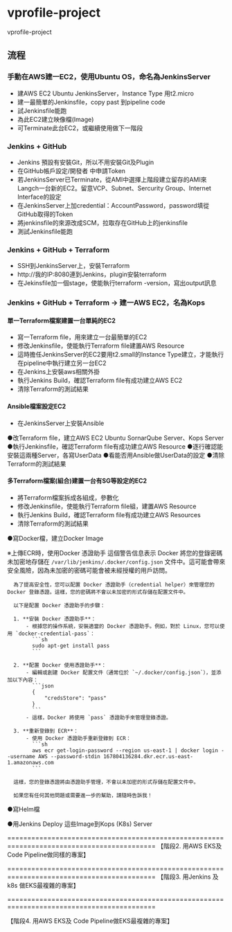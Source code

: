 # vprofile-project
vprofile-project

## 流程
### 手動在AWS建一EC2，使用Ubuntu OS，命名為JenkinsServer
- 建AWS EC2 Ubuntu JenkinsServer，Instance Type 用t2.micro
- 建一最簡單的Jenkinsfile，copy past 到pipeline code
- 試Jenkinsfile能跑
- 為此EC2建立映像檔(Image)
- 可Terminate此台EC2，或繼續使用做下一階段

### Jenkins + GitHub
- Jenkins 預設有安裝Git，所以不用安裝Git及Plugin
- 在GitHub帳戶設定/開發者 中申請Token
- 若JenkinsServer已Terminate，從AMI中選擇上階段建立留存的AMI來Langch一台新的EC2。留意VCP、Subnet、Sercurity Group、Internet Interface的設定
- 在JenkinsServer上加credential：AccountPassword，password填從GitHub取得的Token
- 將jenkinsfile的來源改成SCM，拉取存在GitHub上的jenkinsfile
- 測試Jenkinsfile能跑

### Jenkins + GitHub + Terraform
- SSH到JenkinsServer上，安裝Terraform
- http://我的IP:8080連到Jenkins，plugin安裝terraform
- 在Jekinsfile加一個stage，使能執行terraform -version，寫出output訊息

### Jenkins + GitHub + Terraform -> 建一AWS EC2，名為Kops
#### 單一Terraform檔案建置一台單純的EC2
- 寫一Terraform file，用來建立一台最簡單的EC2
- 修改Jenkinsfile，使能執行Terraform file建置AWS Resource
- 這時擔任JenkinsServer的EC2要用t2.small的Instance Type建立，才能執行在pipeline中執行建立另一台EC2
- 在Jenkins上安裝aws相關外掛
- 執行Jenkins Build，確認Terraform file有成功建立AWS EC2
- 清除Terraform的測試結果

#### Ansible檔案設定EC2
- 在JenkinsServer上安裝Ansible

●改Terraform file，建立AWS EC2 Ubuntu SornarQube Server、Kops Server
●執行Jenkinsfile，確認Terraform file有成功建立AWS Resource
●逐行確認能安裝這兩種Server，各寫UserData
●看能否用Ansible做UserData的設定
●清除Terraform的測試結果

#### 多Terraform檔案(組合)建置一台有SG等設定的EC2
- 將Terraform檔案拆成各組成，參數化
- 修改Jenkinsfile，使能執行Terraform file組，建置AWS Resource
- 執行Jenkins Build，確認Terraform file有成功建立AWS Resources
- 清除Terraform的測試結果



●寫Docker檔，建立Docker Image

※上傳ECR時，使用Docker 憑證助手
      這個警告信息表示 Docker 將您的登錄密碼未加密地存儲在 `/var/lib/jenkins/.docker/config.json` 文件中。這可能會帶來安全風險，因為未加密的密碼可能會被未經授權的用戶訪問。
      
      為了提高安全性，您可以配置 Docker 憑證助手（credential helper）來管理您的 Docker 登錄憑證。這樣，您的密碼將不會以未加密的形式存儲在配置文件中。
      
      以下是配置 Docker 憑證助手的步驟：
      
      1. **安裝 Docker 憑證助手**：
          - 根據您的操作系統，安裝適當的 Docker 憑證助手。例如，對於 Linux，您可以使用 `docker-credential-pass`：
            ```sh
            sudo apt-get install pass
            ```
      
      2. **配置 Docker 使用憑證助手**：
          - 編輯或創建 Docker 配置文件（通常位於 `~/.docker/config.json`），並添加以下內容：
            ```json
            {
                "credsStore": "pass"
            }
            ```
          - 這樣，Docker 將使用 `pass` 憑證助手來管理登錄憑證。
      
      3. **重新登錄到 ECR**：
          - 使用 Docker 憑證助手重新登錄到 ECR：
            ```sh
            aws ecr get-login-password --region us-east-1 | docker login --username AWS --password-stdin 167804136284.dkr.ecr.us-east-1.amazonaws.com
            ```
      
      這樣，您的登錄憑證將由憑證助手管理，不會以未加密的形式存儲在配置文件中。
      
      如果您有任何其他問題或需要進一步的幫助，請隨時告訴我！

●寫Helm檔

●用Jenkins Deploy 這些Image到Kops (K8s) Server

===========================================================================================
【階段2. 用AWS EKS及 Code Pipeline做同樣的專案】



===========================================================================================
【階段3. 用Jenkins 及 k8s 做EKS最複雜的專案】

===========================================================================================

【階段4. 用AWS EKS及 Code Pipeline做EKS最複雜的專案】

